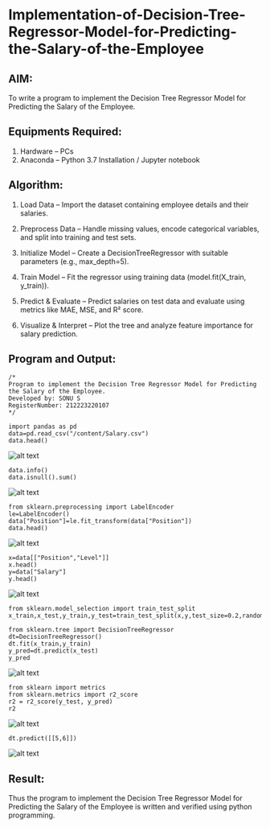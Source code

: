# Implementation-of-Decision-Tree-Regressor-Model-for-Predicting-the-Salary-of-the-Employee

## AIM:
To write a program to implement the Decision Tree Regressor Model for Predicting the Salary of the Employee.

## Equipments Required:
1. Hardware – PCs
2. Anaconda – Python 3.7 Installation / Jupyter notebook

## Algorithm:
1. Load Data – Import the dataset containing employee details and their salaries.

2. Preprocess Data – Handle missing values, encode categorical variables, and split into training and test sets.

3. Initialize Model – Create a DecisionTreeRegressor with suitable parameters (e.g., max_depth=5).

4. Train Model – Fit the regressor using training data (model.fit(X_train, y_train)).

5. Predict & Evaluate – Predict salaries on test data and evaluate using metrics like MAE, MSE, and R² score.

6. Visualize & Interpret – Plot the tree and analyze feature importance for salary prediction. 
 
## Program and Output:
```
/*
Program to implement the Decision Tree Regressor Model for Predicting the Salary of the Employee.
Developed by: SONU S
RegisterNumber: 212223220107 
*/
```
```
import pandas as pd
data=pd.read_csv("/content/Salary.csv")
data.head()
```
![alt text](<Screenshot 2025-04-24 092514.png>)
```
data.info()
data.isnull().sum()
```
![alt text](<Screenshot 2025-04-24 092524.png>)
```
from sklearn.preprocessing import LabelEncoder
le=LabelEncoder()
data["Position"]=le.fit_transform(data["Position"])
data.head()
```
![alt text](<Screenshot 2025-04-24 092532.png>)
```
x=data[["Position","Level"]]
x.head()
y=data["Salary"]
y.head()
```
![alt text](<Screenshot 2025-04-24 092538.png>)
```
from sklearn.model_selection import train_test_split
x_train,x_test,y_train,y_test=train_test_split(x,y,test_size=0.2,random_state=2)

from sklearn.tree import DecisionTreeRegressor
dt=DecisionTreeRegressor()
dt.fit(x_train,y_train)
y_pred=dt.predict(x_test)
y_pred
```
![alt text](<Screenshot 2025-04-24 092544.png>)
```
from sklearn import metrics
from sklearn.metrics import r2_score
r2 = r2_score(y_test, y_pred)
r2
```
![alt text](<Screenshot 2025-04-24 092549.png>)
```
dt.predict([[5,6]])
```
![alt text](<Screenshot 2025-04-24 092558.png>)
## Result:
Thus the program to implement the Decision Tree Regressor Model for Predicting the Salary of the Employee is written and verified using python programming.

